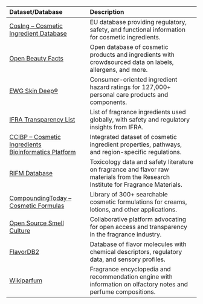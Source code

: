 | Dataset/Database                                                                                                                      | Description                                                                                                                      |
|:--------------------------------------------------------------------------------------------------------------------------------------|:---------------------------------------------------------------------------------------------------------------------------------|
| [CosIng – Cosmetic Ingredient Database](https://single-market-economy.ec.europa.eu/sectors/cosmetics/cosmetic-ingredient-database_en) | EU database providing regulatory, safety, and functional information for cosmetic ingredients.                                   |
| [Open Beauty Facts](https://github.com/openfoodfacts/openbeautyfacts)                                                                 | Open database of cosmetic products and ingredients with crowdsourced data on labels, allergens, and more.                        |
| [EWG Skin Deep®](https://www.ewg.org/skindeep/)                                                                                       | Consumer-oriented ingredient hazard ratings for 127,000+ personal care products and components.                                  |
| [IFRA Transparency List](https://ifrafragrance.org/priorities/ingredients/ifra-transparency-list)                                     | List of fragrance ingredients used globally, with safety and regulatory insights from IFRA.                                      |
| [CCIBP – Cosmetic Ingredients Bioinformatics Platform](https://academic.oup.com/bioinformatics/article/39/7/btad416/7218312)          | Integrated dataset of cosmetic ingredient properties, pathways, and region-specific regulations.                                 |
| [RIFM Database](https://rifm.org/rifm-database/)                                                                                      | Toxicology data and safety literature on fragrance and flavor raw materials from the Research Institute for Fragrance Materials. |
| [CompoundingToday – Cosmetic Formulas](https://compoundingtoday.com/formulation/CosmeticFormula.cfm)                                  | Library of 300+ searchable cosmetic formulations for creams, lotions, and other applications.                                    |
| [Open Source Smell Culture](https://opensourcescent.org/)                                                                             | Collaborative platform advocating for open access and transparency in the fragrance industry.                                    |
| [FlavorDB2](https://cosylab.iiitd.edu.in/flavordb2/)                                                                                  | Database of flavor molecules with chemical descriptors, regulatory data, and sensory profiles.                                   |
| [Wikiparfum](https://www.wikiparfum.com/)                                                                                             | Fragrance encyclopedia and recommendation engine with information on olfactory notes and perfume compositions.                   |